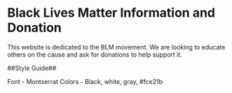 # Black Lives Matter Information and Donation #

This website is dedicated to the BLM movement. We are looking to educate others on the cause and ask for donations to help support it.

##Style Guide##

Font - Montserrat
Colors - Black, white, gray, #fce21b

